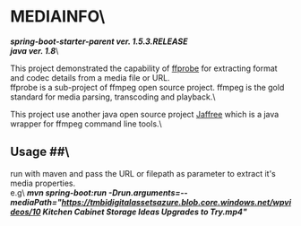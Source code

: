 # MEDIAINFO\
***spring-boot-starter-parent ver. 1.5.3.RELEASE***\
***java ver. 1.8***\

This project demonstrated the capability of [ffprobe](https://www.ffmpeg.org/ffprobe.html) for extracting format and codec details from a media file or URL.\
ffprobe is a sub-project of ffmpeg open source project. ffmpeg is the gold standard for media parsing, transcoding and playback.\

This project use another java open source project [Jaffree](https://github.com/kokorin/Jaffree) which is a java wrapper for ffmpeg command line tools.\

## Usage ##\
run with maven and pass the URL or filepath as parameter to extract it's media properties.\
e.g\ ***mvn spring-boot:run -Drun.arguments=--mediaPath="https://tmbidigitalassetsazure.blob.core.windows.net/wpvideos/10 Kitchen Cabinet Storage Ideas Upgrades to Try.mp4"***

